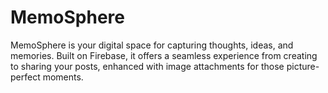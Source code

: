 # MemoSphere
MemoSphere is your digital space for capturing thoughts, ideas, and memories. Built on Firebase, it offers a seamless experience from creating to sharing your posts, enhanced with image attachments for those picture-perfect moments.
